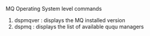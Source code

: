 MQ Operating System level commands

1. dspmqver : displays the MQ installed version
2. dspmq    : displays the list of available ququ managers
